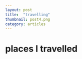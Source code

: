 ```yaml
---
layout: post
title:  "travelling"
thumbnail: post4.png
category: articles
---
```



# places I travelled